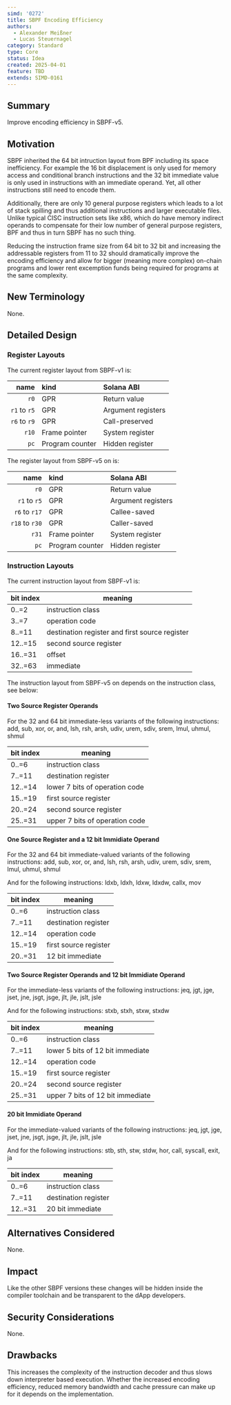 ```yaml
---
simd: '0272'
title: SBPF Encoding Efficiency
authors:
  - Alexander Meißner
  - Lucas Steuernagel
category: Standard
type: Core
status: Idea
created: 2025-04-01
feature: TBD
extends: SIMD-0161
---
```


## Summary

Improve encoding efficiency in SBPF-v5.

## Motivation

SBPF inherited the 64 bit intruction layout from BPF including its space
inefficiency. For example the 16 bit displacement is only used for memory
access and conditional branch instructions and the 32 bit immediate value is
only used in instructions with an immediate operand. Yet, all other
instructions still need to encode them.

Additionally, there are only 10 general purpose registers which leads to a lot
of stack spilling and thus additional instructions and larger executable files.
Unlike typical CISC instruction sets like x86, which do have memory indirect
operands to compensate for their low number of general purpose registers, BPF
and thus in turn SBPF has no such thing.

Reducing the instruction frame size from 64 bit to 32 bit and increasing the
addressable registers from 11 to 32 should dramatically improve the encoding
efficiency and allow for bigger (meaning more complex) on-chain programs and
lower rent excemption funds being required for programs at the same complexity.

## New Terminology

None.

## Detailed Design

### Register Layouts

The current register layout from SBPF-v1 is:

|         name | kind            | Solana ABI
|-------------:|:----------------|:----------
| `r0`         | GPR             | Return value
| `r1` to `r5` | GPR             | Argument registers
| `r6` to `r9` | GPR             | Call-preserved
| `r10`        | Frame pointer   | System register
| `pc`         | Program counter | Hidden register

The register layout from SBPF-v5 on is:

|           name | kind            | Solana ABI
|---------------:|:----------------|:----------
| `r0`           | GPR             | Return value
| `r1` to `r5`   | GPR             | Argument registers
| `r6` to `r17`  | GPR             | Callee-saved
| `r18` to `r30` | GPR             | Caller-saved
| `r31`          | Frame pointer   | System register
| `pc`           | Program counter | Hidden register

### Instruction Layouts

The current instruction layout from SBPF-v1 is:

| bit index | meaning
| --------- | -------
| 0..=2     | instruction class
| 3..=7     | operation code
| 8..=11    | destination register and first source register
| 12..=15   | second source register
| 16..=31   | offset
| 32..=63   | immediate

The instruction layout from SBPF-v5 on depends on the instruction class,
see below:

#### Two Source Register Operands

For the 32 and 64 bit immediate-less variants of the following instructions:
add, sub, xor, or, and, lsh, rsh, arsh, udiv, urem, sdiv, srem, lmul, uhmul, shmul

| bit index | meaning
| --------- | -------
| 0..=6     | instruction class
| 7..=11    | destination register
| 12..=14   | lower 7 bits of operation code
| 15..=19   | first source register
| 20..=24   | second source register
| 25..=31   | upper 7 bits of operation code

#### One Source Register and a 12 bit Immidiate Operand

For the 32 and 64 bit immediate-valued variants of the following instructions:
add, sub, xor, or, and, lsh, rsh, arsh, udiv, urem, sdiv, srem, lmul, uhmul, shmul

And for the following instructions:
ldxb, ldxh, ldxw, ldxdw, callx, mov

| bit index | meaning
| --------- | -------
| 0..=6     | instruction class
| 7..=11    | destination register
| 12..=14   | operation code
| 15..=19   | first source register
| 20..=31   | 12 bit immediate

#### Two Source Register Operands and 12 bit Immidiate Operand

For the immediate-less variants of the following instructions:
jeq, jgt, jge, jset, jne, jsgt, jsge, jlt, jle, jslt, jsle

And for the following instructions:
stxb, stxh, stxw, stxdw

| bit index | meaning
| --------- | -------
| 0..=6     | instruction class
| 7..=11    | lower 5 bits of 12 bit immediate
| 12..=14   | operation code
| 15..=19   | first source register
| 20..=24   | second source register
| 25..=31   | upper 7 bits of 12 bit immediate

#### 20 bit Immidiate Operand

For the immediate-valued variants of the following instructions:
jeq, jgt, jge, jset, jne, jsgt, jsge, jlt, jle, jslt, jsle

And for the following instructions:
stb, sth, stw, stdw, hor, call, syscall, exit, ja

| bit index | meaning
| --------- | -------
| 0..=6     | instruction class
| 7..=11    | destination register
| 12..=31   | 20 bit immediate

## Alternatives Considered

None.

## Impact

Like the other SBPF versions these changes will be hidden inside the compiler
toolchain and be transparent to the dApp developers.

## Security Considerations

None.

## Drawbacks

This increases the complexity of the instruction decoder and thus slows down
interpreter based execution. Whether the increased encoding efficiency, reduced
memory bandwidth and cache pressure can make up for it depends on the
implementation.
